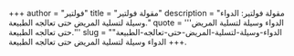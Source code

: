 +++
author = "فولتير"
title = "مقولة فولتير"
description = "مقولة فولتير: الدواء وسيلة لتسلية المريض حتى تعالجه الطبيعة."
quote = '''الدواء وسيلة لتسلية المريض حتى تعالجه الطبيعة.'''
slug = "الدواء-وسيلة-لتسلية-المريض-حتى-تعالجه-الطبيعة"
+++
الدواء وسيلة لتسلية المريض حتى تعالجه الطبيعة.
